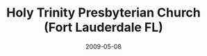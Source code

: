 ---
date: &id001 2009-05-08
end_date: null
location:
  address: 2901 SW 26th Terr.
  city: Fort Lauderdale
  state: FL
minister:
- end: 2011-12-31
  name: Robert Reymond
  start: 2009-01-01
  type: Supply Pastor
- end: null
  name: Chad Mullinix
  start: 2011-01-01
  type: Pastor
ministers:
- Robert Reymond
- Chad Mullinix
name: Holy Trinity Presbyterian Church
names:
- end: 2009-05-08
  name: Holy Trinity Presbyterian mission work
  start: 2007-04-20
- end: null
  name: Holy Trinity Presbyterian Church
  start: 2009-05-08
origination_date: *id001
raw_data: "FLORIDA Fort Lauderdale\nHoly Trinity Presbyterian mission work  (April\
  \ 20. 2007\u2013May 8, 2009)\nHoly Trinity Presbyterian Church (May 8, 2009\u2013\
  \ )\n2901 SW 26th Terr.\nSupply: Robert Reymond, 2009\u201311\nPastor: Chad Mullinix,\
  \ 2011\u2013"
received_from: null
states:
- FL
status:
  active: true
  end_date: null
  reason: null
  received_from: null
  withdrawal_to: null
title: Holy Trinity Presbyterian Church (Fort Lauderdale FL)
year_established:
- 2009

---